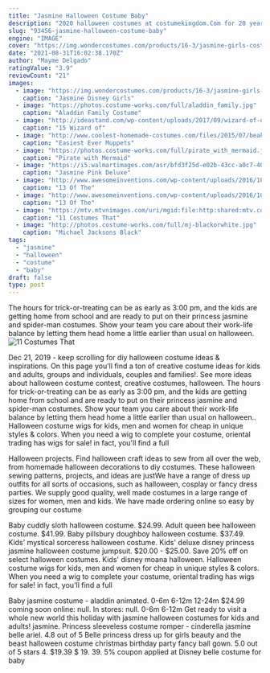 ```yaml
---
title: "Jasmine Halloween Costume Baby"
description: "2020 halloween costumes at costumekingdom.Com for 20 years, costume kingdom has been the #1 online retailer for halloween costumes worldwide! whether you need a princess jasmine costume or batman costumes for your next costume"
slug: "93456-jasmine-halloween-costume-baby"
engine: "IMAGE"
cover: "https://img.wondercostumes.com/products/16-3/jasmine-girls-costume-deluxe.jpg"
date: "2021-08-31T16:02:38.170Z"
author: "Mayme Delgado"
ratingValue: "3.9"
reviewCount: "21"
images:
  - image: "https://img.wondercostumes.com/products/16-3/jasmine-girls-costume-deluxe.jpg"
    caption: "Jasmine Disney Girls"
  - image: "https://photos.costume-works.com/full/aladdin_family.jpg"
    caption: "Aladdin Family Costume"
  - image: "http://ideastand.com/wp-content/uploads/2017/09/wizard-of-oz-costume-diy/16-wizard-of-oz-costume-diy-ideas.jpg"
    caption: "15 Wizard of"
  - image: "http://www.coolest-homemade-costumes.com/files/2015/07/beaker-from-the-muppets-140860-450x800.jpg"
    caption: "Easiest Ever Muppets"
  - image: "https://photos.costume-works.com/full/pirate_with_mermaid.jpg"
    caption: "Pirate with Mermaid"
  - image: "https://i5.walmartimages.com/asr/bfd3f25d-e02b-43cc-a0c7-4076b4ec597f_4.1b55aad880e7b0cb9188f666afd3ff2c.jpeg"
    caption: "Jasmine Pink Deluxe"
  - image: "http://www.awesomeinventions.com/wp-content/uploads/2016/10/cute-halloween-costumes-peter-pan-tinkerbell.jpg"
    caption: "13 Of The"
  - image: "http://www.awesomeinventions.com/wp-content/uploads/2016/10/cute-halloween-costumes-toy-story-woody-jessie.jpg"
    caption: "13 Of The"
  - image: "https://mtv.mtvnimages.com/uri/mgid:file:http:shared:mtv.com/news/wp-content/uploads/2014/10/7c38e3c8c52b0db0e4e6a4ba164aac7b.jpg?quality=.8&height=550&width=344"
    caption: "11 Costumes That"
  - image: "http://photos.costume-works.com/full/mj-blackorwhite.jpg"
    caption: "Michael Jacksons Black"
tags:
  - "jasmine"
  - "halloween"
  - "costume"
  - "baby"
draft: false
type: post
---
```


The hours for trick-or-treating can be as early as 3:00 pm, and the kids are getting home from school and are ready to put on their princess jasmine and spider-man costumes. Show your team you care about their work-life balance by letting them head home a little earlier than usual on halloween.
![11 Costumes That](https://mtv.mtvnimages.com/uri/mgid:file:http:shared:mtv.com/news/wp-content/uploads/2014/10/7c38e3c8c52b0db0e4e6a4ba164aac7b.jpg?quality=.8&height=550&width=344 "11 Costumes That")

Dec 21, 2019 - keep scrolling for diy halloween costume ideas &amp; inspirations. On this page you&#39;ll find a ton of creative costume ideas for kids and adults, groups and individuals, couples and families!. See more ideas about halloween costume contest, creative costumes, halloween. The hours for trick-or-treating can be as early as 3:00 pm, and the kids are getting home from school and are ready to put on their princess jasmine and spider-man costumes. Show your team you care about their work-life balance by letting them head home a little earlier than usual on halloween.. Halloween costume wigs for kids, men and women for cheap in unique styles &amp; colors. When you need a wig to complete your costume, oriental trading has wigs for sale! in fact, you&#39;ll find a full
<!--inArticleAds-->

<!--galleryOne-->

Halloween projects. Find halloween craft ideas to sew from all over the web, from homemade halloween decorations to diy costumes. These halloween sewing patterns, projects, and ideas are justWe have a range of dress up outfits for all sorts of occasions, such as halloween, cosplay or fancy dress parties. We supply good quality, well made costumes in a large range of sizes for women, men and kids. We have made ordering online so easy by grouping our costume
<!--inArticleAds-->

<!--galleryTwo-->

Baby cuddly sloth halloween costume. $24.99. Adult queen bee halloween costume. $41.99. Baby pillsbury doughboy halloween costume. $37.49. Kids' mystical sorceress halloween costume.  Kids' deluxe disney princess jasmine halloween costume jumpsuit. $20.00 - $25.00. Save 20% off on select halloween costumes. Kids' disney moana halloween. Halloween costume wigs for kids, men and women for cheap in unique styles & colors. When you need a wig to complete your costume, oriental trading has wigs for sale! in fact, you'll find a full
<!--galleryThree-->

Baby jasmine costume - aladdin animated. 0-6m 6-12m 12-24m $24.99 coming soon online: null. In stores: null. 0-6m 6-12m  Get ready to visit a whole new world this holiday with jasmine halloween costumes for kids and adults! jasmine. Princess sleeveless costume romper - cinderella jasmine belle ariel. 4.8 out of 5  Belle princess dress up for girls beauty and the beast halloween costume christmas birthday party fancy ball gown. 5.0 out of 5 stars 4. $19.39 $ 19. 39. 5% coupon applied at Disney belle costume for baby